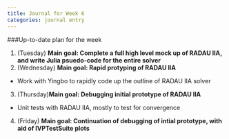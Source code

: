 ```yaml
---
title: Journal for Week 6
categories: journal entry
---
```


###Up-to-date plan for the week
1. (Tuesday) __Main goal: Complete a full high level mock up of RADAU IIA, and write Julia psuedo-code for the entire solver__
2. (Wednesday) __Main goal: Rapid protyping of RADAU IIA__ 
  + Work with Yingbo to rapidly code up the outline of RADAU IIA solver
3. (Thursday)__Main goal: Debugging initial prototype of RADAU IIA__
  + Unit tests with RADAU IIA, mostly to test for convergence
4. (Friday) __Main goal: Continuation of debugging of intial prototype, with aid of IVPTestSuite plots__


